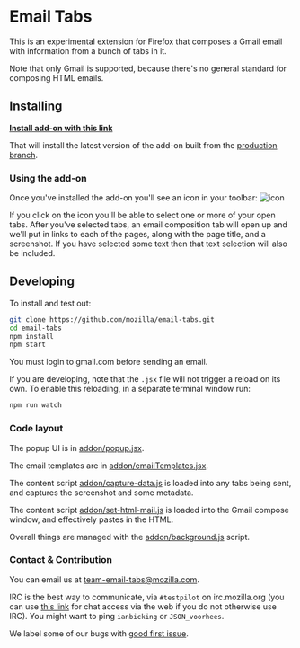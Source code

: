 # Email Tabs

This is an experimental extension for Firefox that composes a Gmail email with information from a bunch of tabs in it.

Note that only Gmail is supported, because there's no general standard for composing HTML emails.

## Installing

[**Install add-on with this link**](https://testpilot.firefox.com/files/email-tabs@mozilla.org/signed-addon.xpi)

That will install the latest version of the add-on built from the [production branch](https://github.com/mozilla/email-tabs/tree/production).

### Using the add-on

Once you've installed the add-on you'll see an icon in your toolbar: ![icon](https://raw.githubusercontent.com/mozilla/email-tabs/master/addon/emailtabs.svg)

If you click on the icon you'll be able to select one or more of your open tabs. After you've selected tabs, an email composition tab will open up and we'll put in links to each of the pages, along with the page title, and a screenshot. If you have selected some text then that text selection will also be included.

## Developing

To install and test out:

```sh
git clone https://github.com/mozilla/email-tabs.git
cd email-tabs
npm install
npm start
```

You must login to gmail.com before sending an email.

If you are developing, note that the `.jsx` file will not trigger a reload on its own. To enable this reloading, in a separate terminal window run:

```sh
npm run watch
```

### Code layout

The popup UI is in [addon/popup.jsx](./addon/popup.jsx).

The email templates are in [addon/emailTemplates.jsx](./addon/emailTemplates.jsx).

The content script [addon/capture-data.js](./addon/capture-data.js) is loaded into any tabs being sent, and captures the screenshot and some metadata.

The content script [addon/set-html-mail.js](./addon/set-html-email.js) is loaded into the Gmail compose window, and effectively pastes in the HTML.

Overall things are managed with the [addon/background.js](./addon/background.js) script.

### Contact & Contribution

You can email us at [team-email-tabs@mozilla.com](mailto:team-email-tabs@mozilla.com).

IRC is the best way to communicate, via `#testpilot` on irc.mozilla.org (you can use [this link](https://kiwiirc.com/nextclient/irc.mozilla.org/testpilot) for chat access via the web if you do not otherwise use IRC). You might want to ping `ianbicking` or `JSON_voorhees`.

We label some of our bugs with [good first issue](https://github.com/mozilla/email-tabs/issues?q=is%3Aopen+is%3Aissue+label%3A%22good+first+issue%22).
